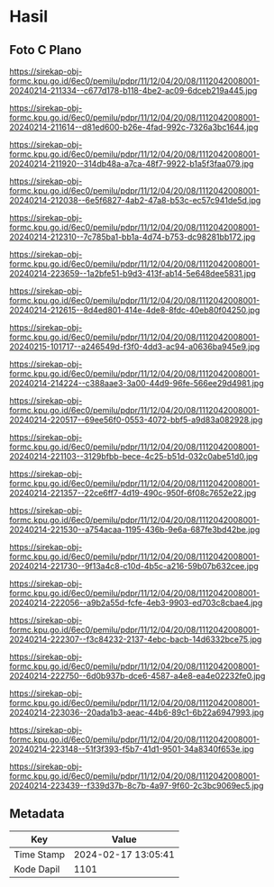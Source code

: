 # Hasil

## Foto C Plano

https://sirekap-obj-formc.kpu.go.id/6ec0/pemilu/pdpr/11/12/04/20/08/1112042008001-20240214-211334--c677d178-b118-4be2-ac09-6dceb219a445.jpg

https://sirekap-obj-formc.kpu.go.id/6ec0/pemilu/pdpr/11/12/04/20/08/1112042008001-20240214-211614--d81ed600-b26e-4fad-992c-7326a3bc1644.jpg

https://sirekap-obj-formc.kpu.go.id/6ec0/pemilu/pdpr/11/12/04/20/08/1112042008001-20240214-211920--314db48a-a7ca-48f7-9922-b1a5f3faa079.jpg

https://sirekap-obj-formc.kpu.go.id/6ec0/pemilu/pdpr/11/12/04/20/08/1112042008001-20240214-212038--6e5f6827-4ab2-47a8-b53c-ec57c941de5d.jpg

https://sirekap-obj-formc.kpu.go.id/6ec0/pemilu/pdpr/11/12/04/20/08/1112042008001-20240214-212310--7c785ba1-bb1a-4d74-b753-dc98281bb172.jpg

https://sirekap-obj-formc.kpu.go.id/6ec0/pemilu/pdpr/11/12/04/20/08/1112042008001-20240214-223659--1a2bfe51-b9d3-413f-ab14-5e648dee5831.jpg

https://sirekap-obj-formc.kpu.go.id/6ec0/pemilu/pdpr/11/12/04/20/08/1112042008001-20240214-212615--8d4ed801-414e-4de8-8fdc-40eb80f04250.jpg

https://sirekap-obj-formc.kpu.go.id/6ec0/pemilu/pdpr/11/12/04/20/08/1112042008001-20240215-101717--a246549d-f3f0-4dd3-ac94-a0636ba945e9.jpg

https://sirekap-obj-formc.kpu.go.id/6ec0/pemilu/pdpr/11/12/04/20/08/1112042008001-20240214-214224--c388aae3-3a00-44d9-96fe-566ee29d4981.jpg

https://sirekap-obj-formc.kpu.go.id/6ec0/pemilu/pdpr/11/12/04/20/08/1112042008001-20240214-220517--69ee56f0-0553-4072-bbf5-a9d83a082928.jpg

https://sirekap-obj-formc.kpu.go.id/6ec0/pemilu/pdpr/11/12/04/20/08/1112042008001-20240214-221103--3129bfbb-bece-4c25-b51d-032c0abe51d0.jpg

https://sirekap-obj-formc.kpu.go.id/6ec0/pemilu/pdpr/11/12/04/20/08/1112042008001-20240214-221357--22ce6ff7-4d19-490c-950f-6f08c7652e22.jpg

https://sirekap-obj-formc.kpu.go.id/6ec0/pemilu/pdpr/11/12/04/20/08/1112042008001-20240214-221530--a754acaa-1195-436b-9e6a-687fe3bd42be.jpg

https://sirekap-obj-formc.kpu.go.id/6ec0/pemilu/pdpr/11/12/04/20/08/1112042008001-20240214-221730--9f13a4c8-c10d-4b5c-a216-59b07b632cee.jpg

https://sirekap-obj-formc.kpu.go.id/6ec0/pemilu/pdpr/11/12/04/20/08/1112042008001-20240214-222056--a9b2a55d-fcfe-4eb3-9903-ed703c8cbae4.jpg

https://sirekap-obj-formc.kpu.go.id/6ec0/pemilu/pdpr/11/12/04/20/08/1112042008001-20240214-222307--f3c84232-2137-4ebc-bacb-14d6332bce75.jpg

https://sirekap-obj-formc.kpu.go.id/6ec0/pemilu/pdpr/11/12/04/20/08/1112042008001-20240214-222750--6d0b937b-dce6-4587-a4e8-ea4e02232fe0.jpg

https://sirekap-obj-formc.kpu.go.id/6ec0/pemilu/pdpr/11/12/04/20/08/1112042008001-20240214-223036--20ada1b3-aeac-44b6-89c1-6b22a6947993.jpg

https://sirekap-obj-formc.kpu.go.id/6ec0/pemilu/pdpr/11/12/04/20/08/1112042008001-20240214-223148--51f3f393-f5b7-41d1-9501-34a8340f653e.jpg

https://sirekap-obj-formc.kpu.go.id/6ec0/pemilu/pdpr/11/12/04/20/08/1112042008001-20240214-223439--f339d37b-8c7b-4a97-9f60-2c3bc9069ec5.jpg


## Metadata

| Key        | Value               |
| ---------- | ------------------- |
| Time Stamp | 2024-02-17 13:05:41 |
| Kode Dapil | 1101                |




